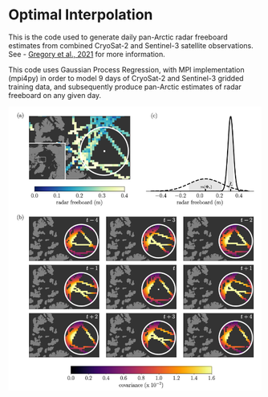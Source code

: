 # Optimal Interpolation

This is the code used to generate daily pan-Arctic radar freeboard estimates from combined CryoSat-2 and Sentinel-3 satellite observations. See - [Gregory et al., 2021](https://tc.copernicus.org/preprints/tc-2020-371/tc-2020-371.pdf) for more information.

This code uses Gaussian Process Regression, with MPI implementation (mpi4py) in order to model 9 days of CryoSat-2 and Sentinel-3 gridded training data, and subsequently produce pan-Arctic estimates of radar freeboard on any given day.

![alt text](https://github.com/William-gregory/OptimalInterpolation/blob/main/images/Picture%201.png)
